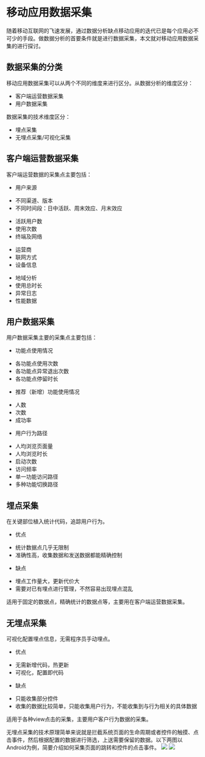# 移动应用数据采集
随着移动互联网的飞速发展，通过数据分析缺点移动应用的迭代已是每个应用必不可少的手段。做数据分析的首要条件就是进行数据采集，本文就对移动应用数据采集的进行探讨。

## 数据采集的分类
移动应用数据采集可以从两个不同的维度来进行区分。从数据分析的维度区分：
* 客户端运营数据采集
* 用户数据采集

数据采集的技术维度区分：
* 埋点采集
* 无埋点采集/可视化采集

## 客户端运营数据采集
客户端运营数据的采集点主要包括：
* 用户来源
 + 不同渠道、版本
 + 不同时间段：日中活跃、周末效应、月末效应
* 活跃用户数
* 使用次数
* 终端及网络
 + 运营商
 + 联网方式
 + 设备信息
* 地域分析
* 使用总时长
* 异常日志
* 性能数据

## 用户数据采集
用户数据采集主要的采集点主要包括：
* 功能点使用情况
 + 各功能点使用次数
 + 各功能点异常退出次数
 + 各功能点停留时长
* 推荐（新增）功能使用情况
 + 人数
 + 次数
 + 成功率
* 用户行为路径
 + 人均浏览页面量
 + 人均浏览时长
 + 启动次数
 + 访问频率
 + 单一功能访问路径
 + 多种功能切换路径

## 埋点采集
在关键部位植入统计代码，追踪用户行为。
* 优点
 + 统计数据点几乎无限制
 + 准确性高，收集数据和发送数据都能精确控制
* 缺点
 + 埋点工作量大，更新代价大
 + 需要对已有埋点进行管理，不然容易出现埋点混乱

适用于固定的数据点，精确统计的数据点等，主要用在客户端运营数据采集。

## 无埋点采集
可视化配置埋点信息，无需程序员手动埋点。
* 优点
 + 无需新增代码，热更新
 + 可视化，配置即代码
* 缺点
 + 只能收集部分控件
 + 收集的数据比较简单，只能收集用户行为，不能收集到与行为相关的具体数据

适用于各种view点击的采集，主要用户客户行为数据的采集。

无埋点采集的技术原理简单来说就是拦截系统页面的生命周期或者控件的触摸、点击事件，然后根据配置的数据进行筛选，上送需要保留的数据。以下两图以Android为例，简要介绍如何采集页面的跳转和控件的点击事件。
![](activity_jump.jpg)
![](view_event.jpg)
